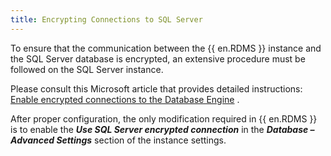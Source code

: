 ```yaml
---
title: Encrypting Connections to SQL Server
---
```

To ensure that the communication between the {{ en.RDMS }} instance and the SQL Server database is encrypted, an extensive procedure must be followed on the SQL Server instance.  

Please consult this Microsoft article that provides detailed instructions: [Enable encrypted connections to the Database Engine](https://docs.microsoft.com/en-us/sql/database-engine/configure-windows/enable-encrypted-connections-to-the-database-engine?view=sql-server-ver15) .  

After proper configuration, the only modification required in {{ en.RDMS }} is to enable the ***Use SQL Server encrypted connection*** in the ***Database – Advanced Settings*** section of the instance settings. 

